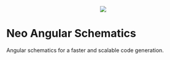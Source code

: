 <!--
  TEMPLATE: https://raw.githubusercontent.com/spf13/cobra/master/README.md
-->
<p align="center">
  <a href="https://www.npmjs.com/package/@neox/schematics">
    <img src="https://i.imgur.com/LQj7j89.png">
  </a>
</p>


<!-- omit in toc -->
# Neo Angular Schematics

Angular schematics for a faster and scalable code generation.